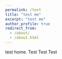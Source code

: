 ```yaml
---
permalink: /test
title: "test me"
excerpt: "test me"
author_profile: true
redirect_from: 
  - /about/
  - /about.html
---
```


test home.
Test Test Test